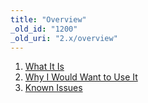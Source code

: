 ```yaml
---
title: "Overview"
_old_id: "1200"
_old_uri: "2.x/overview"
---
```


1. [What It Is](xpdo/2.x/overview/what-it-is)
2. [Why I Would Want to Use It](xpdo/2.x/overview/why-i-would-want-to-use-it)
3. [Known Issues](xpdo/2.x/overview/known-issues)